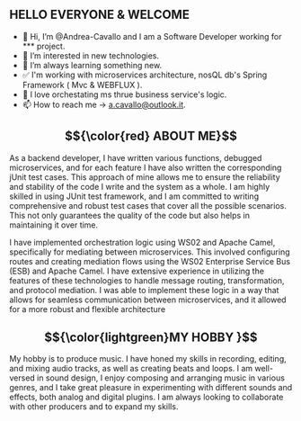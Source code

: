 
## HELLO EVERYONE & WELCOME

- 👋 Hi, I’m @Andrea-Cavallo and I am a Software Developer working for *** project.
- 👀 I’m interested in new technologies.
- 🌱 I’m always learning something new.
- ✅ I'm working with microservices architecture, nosQL db's Spring Framework ( Mvc & WEBFLUX ). 
- 💞️ I love orchestating ms thrue business service's logic.
- 📫 How to reach me -> [a.cavallo@outlook.it](https://www.linkedin.com/in/andrea-cavallo-3b354a135/).


## $${\color{red} ABOUT   ME}$$

As a backend developer, I have written various functions, 
                debugged microservices, 
                and for each feature I have also written the corresponding jUnit test cases. 
                This approach of mine allows me to ensure the reliability and stability 
                of the code I write and the system as a whole. 
                I am highly skilled in using JUnit test framework, 
                and I am committed to writing comprehensive and robust 
                test cases that cover all the possible scenarios. 
                This not only guarantees the quality of the code but also helps 
                in maintaining it over time.


I have implemented orchestration logic using WS02 and Apache Camel,
                  specifically for mediating between microservices. 
                  This involved configuring routes and creating mediation flows 
                  using the WS02 Enterprise Service Bus (ESB) and Apache Camel.
                  I have extensive experience in utilizing the features of these 
                  technologies to handle message routing, 
                  transformation, and protocol mediation.
                  I was able to implement these logic in a way that allows 
                  for seamless communication between microservices,
                  and it allowed for a more robust and flexible architecture
                  
                  

## $${\color{lightgreen}MY HOBBY }$$                 
My hobby is to produce music.
                 I have honed my skills in recording, editing, and mixing audio tracks,
                 as well as creating beats and loops. I am well-versed in sound design, 
                 I enjoy composing and arranging music in various genres, 
                 and I take great pleasure in experimenting with different sounds and effects,
                 both analog and digital plugins. 
                 I am always looking to collaborate with other producers and to expand my skills.                 
